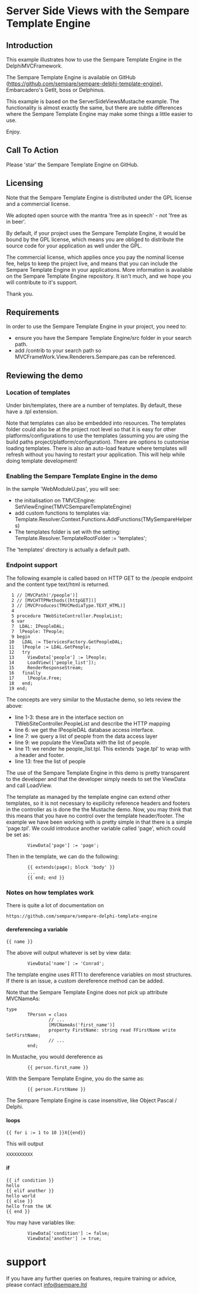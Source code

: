 # Server Side Views with the Sempare Template Engine

## Introduction

This example illustrates how to use the Sempare Template Engine in the DelphiMVCFramework.

The Sempare Template Engine is available on GitHub (https://github.com/sempare/sempare-delphi-template-engine), Embarcadero's GetIt, boss or Delphinus.

This example is based on the ServerSideViewsMustache example. The functionality is almost exactly the same, but there are subtle differences
where the Sempare Template Engine may make some things a little easier to use.

Enjoy.

## Call To Action

Please 'star' the Sempare Template Engine on GitHub.

## Licensing

Note that the Sempare Template Engine is distributed under the GPL license and a commercial license.

We adopted open source with the mantra 'free as in speech' - not 'free as in beer'.

By default, if your project uses the Sempare Template Engine, it would be bound by the GPL license, which means you are obliged to
distribute the source code for your application as well under the GPL.

The commercial license, which applies once you pay the nominal license fee, helps to keep the project live, and means that you can include the
Sempare Template Engine in your applications. More information is available on the Sempare Template Engine repository. It isn't much, and we hope
you will contribute to it's support.

Thank you.


## Requirements

In order to use the Sempare Template Engine in your project, you need to:
- ensure you have the Sempare Template Engine/src folder in your search path.
- add <delphimvcframework-path>/contrib to your search path so MVCFrameWork.View.Renderers.Sempare.pas can be referenced.

## Reviewing the demo

### Location of templates

Under bin/templates, there are a number of templates. By default, these have a .tpl extension.

Note that templates can also be embedded into resources. The templates folder could also be at the project root level so that it is easy for other
platforms/configurations to use the templates (assuming you are using the build paths project/platform/configuration). There are options to customise loading templates. There is also an auto-load feature
where templates will refresh without you having to restart your application. This will help while doing template development!

### Enabling the Sempare Template Engine in the demo

In the sample 'WebModuleU.pas', you will see:
- the initialisation on TMVCEngine:
        SetViewEngine(TMVCSempareTemplateEngine)
- add custom functions to templates via:
        Template.Resolver.Context.Functions.AddFunctions(TMySempareHelpers)
- The templates folder is set with the setting:
        Template.Resolver.TemplateRootFolder := 'templates';

The 'templates' directory is actually a default path.

### Endpoint support

The following example is called based on HTTP GET to the /people endpoint and the content type text/html is returned.

```
  1 // [MVCPath('/people')]
  2 // [MVCHTTPMethods([httpGET])]
  3 // [MVCProduces(TMVCMediaType.TEXT_HTML)]
  4
  5 procedure TWebSiteController.PeopleList;
  6 var
  7  LDAL: IPeopleDAL;
  7  lPeople: TPeople;
  9 begin
 10   LDAL := TServicesFactory.GetPeopleDAL;
 11   lPeople := LDAL.GetPeople;
 12   try
 13     ViewData['people'] := lPeople;
 14     LoadView(['people_list']);
 15     RenderResponseStream;
 16   finally
 17     lPeople.Free;
 18   end;
 19 end;
```

The concepts are very similar to the Mustache demo, so lets review the above:
- line 1-3: these are in the interface section on TWebSiteController.PeopleList and describe the HTTP mapping
- line 6: we get the IPeopleDAL database access interface.
- line 7: we query a list of people from the data access layer
- line 9: we populate the ViewData with the list of people.
- line 11: we render he people_list.tpl. This extends 'page.tpl' to wrap with a header and footer.
- line 13: free the list of people

The use of the Sempare Template Engine in this demo is pretty transparent to the developer and that the developer simply needs to set the ViewData and call LoadView.

The template as managed by the template engine can extend other templates, so it is not necessary to expilicity reference headers and footers in the controller
as is done the the Mustache demo. Now, you may think that this means that you have no control over the template header/footer. The example we have been working
with is pretty simple in that there is a simple 'page.tpl'. We could introduce another variable called 'page', which could be set as:
```
        ViewData['page'] := 'page';
```
Then in the template, we can do the following:
```
        {{ extends(page); block 'body' }}
        ...
        {{ end; end }}
```

### Notes on how templates work

There is quite a lot of documentation on
```
https://github.com/sempare/sempare-delphi-template-engine
```

#### dereferencing a variable


```
{{ name }}
```

The above will output whatever is set by view data:

```
        ViewData['name'] := 'Conrad';
```

The template engine uses RTTI to dereference variables on most structures. If there is an issue, a custom dereference method can be added.

Note that the Sempare Template Engine does not pick up attribute MVCNameAs:
```
type
        TPerson = class
                // ...
                [MVCNameAs('first_name')]
                property FirstName: string read FFirstName write SetFirstName;
                // ...
        end;
```

In Mustache, you would dereference as
```
        {{ person.first_name }}
```
With the Sempare Template Engine, you do the same as:
```
        {{ person.FirstName }}
```

The Sempare Template Engine is case insensitive, like Object Pascal / Delphi.



#### loops

```
{{ for i := 1 to 10 }}X{{end}}
```

This will output
```
XXXXXXXXXX
```

#### if

```
{{ if condition }}
hello
{{ elif another }}
hello world
{{ else }}
hello from the UK
{{ end }}
```

You may have variables like:
```
        ViewData['condition'] := false;
        ViewData['another'] := true;
```

# support

If you have any further queries on features, require training or advice, please contact <a href="mailto:info@sempare.ltd">info@sempare.ltd</a>
